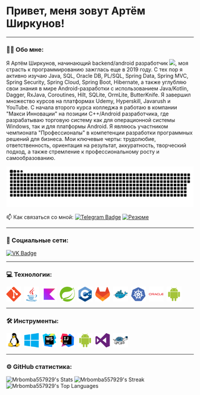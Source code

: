 
# Привет, меня зовут Артём Ширкунов!

---

### :man_technologist: Обо мне:

Я Артём Ширкунов, начинающий backend/android разработчик <img src="https://media.giphy.com/media/WUlplcMpOCEmTGBtBW/giphy.gif" width="30px">, моя страсть к программированию зажглась еще в 2019 году. С тех пор я активно изучаю Java, SQL, Oracle DB, PL/SQL, Spring Data, Spring MVC, Spring Security, Spring Cloud, Spring Boot, Hibernate, а также углубляю свои знания в мире Android-разработки с использованием Java/Kotlin, Dagger, RxJava, Coroutines, Hilt, SQLite, OrmLite, ButterKnife. Я завершил множество курсов на платформах Udemy, Hyperskill, Javarush и YouTube. С начала второго курса колледжа я работаю в компании "Макси Инновации" на позиции C++/Android разработчика, где разрабатываю торговую систему как для операционной системы Windows, так и для платформы Android. Я являюсь участником чемпионата "Профессионалы" в компетенции разработки программных решений для бизнеса. Мои ключевые черты: трудолюбие, ответственность, ориентация на результат, аккуратность, творческий подход, а также стремление к профессиональному росту и самообразованию.

<p align="center">
 <img width="600" src="assets/github-snake.svg" alt="snake"/>
</p>

:mailbox: Как связаться со мной: [![Telegram Badge](https://img.shields.io/badge/-sshiae-blue?style=flat&logo=Telegram&logoColor=white)](https://t.me/sshiae) [![Резюме](https://img.shields.io/badge/-Резюме-orange?style=flat&logo=hh.ru&logoColor=white)](https://vologda.hh.ru/resume/e2d4c1baff0b2de21f0039ed1f515170655262)

---

### 🤝 Социальные сети:

  <div id="badges">
    <a href="https://vk.com/shiae" target="_blank">
      <img src="https://cdn-icons-png.flaticon.com/512/145/145813.png" width="40" height="40" alt="VK Badge"/>
    </a>
  </div>

---

### 💻 Технологии:

<div>
  <img src="https://github.com/devicons/devicon/blob/master/icons/git/git-original.svg" title="Git" alt="Git" width="40" height="40"/>&nbsp;
  <img src="https://github.com/devicons/devicon/blob/master/icons/java/java-original.svg" title="Java" alt="Java" width="40" height="40"/>&nbsp;
  <img src="https://github.com/devicons/devicon/blob/master/icons/kotlin/kotlin-original.svg" title="Kotlin" alt="Kotlin" width="40" height="40"/>&nbsp;
  <img src="https://github.com/devicons/devicon/blob/master/icons/spring/spring-original.svg" title="Spring" alt="Spring" width="40" height="40"/>&nbsp;
  <img src="https://github.com/devicons/devicon/blob/master/icons/cplusplus/cplusplus-original.svg" title="C++" alt="C++" width="40" height="40"/>&nbsp;
  <img src="https://github.com/devicons/devicon/blob/master/icons/gitlab/gitlab-original.svg" title="GitLab" alt="GitLab" width="40" height="40"/>&nbsp;
  <img src="https://github.com/devicons/devicon/blob/master/icons/docker/docker-original.svg" title="Docker" alt="Docker" width="40" height="40"/>&nbsp;
  <img src="https://github.com/devicons/devicon/blob/master/icons/kubernetes/kubernetes-plain.svg" title="Kubernetes" alt="Kubernetes" width="40" height="40"/>&nbsp;
  <img src="https://github.com/devicons/devicon/blob/master/icons/oracle/oracle-original.svg" title="Oracle DB" alt="Oracle DB" width="40" height="40"/>&nbsp;
  <img src="https://github.com/devicons/devicon/blob/master/icons/android/android-original.svg" title="Android" alt="Android" width="40" height="40"/>&nbsp;
</div>

---

### 🛠 Инструменты:

<div>
  <img src="https://github.com/devicons/devicon/blob/master/icons/linux/linux-original.svg" title="Linux" alt="Linux" width="40" height="40"/>&nbsp;
  <img src="https://github.com/devicons/devicon/blob/master/icons/windows8/windows8-original.svg" title="Windows" alt="Windows" width="40" height="40"/>&nbsp;
  <img src="https://github.com/devicons/devicon/blob/master/icons/webstorm/webstorm-original.svg" title="WebStorm" alt="WebStorm" width="40" height="40"/>&nbsp;
  <img src="https://github.com/devicons/devicon/blob/master/icons/intellij/intellij-original.svg" title="IntelliJ IDEA" alt="IntelliJ IDEA" width="40" height="40"/>&nbsp;
  <img src="https://github.com/devicons/devicon/blob/master/icons/android/android-original.svg" title="Android Studio" alt="Android Studio" width="40" height="40"/>&nbsp;
  <img src="https://github.com/devicons/devicon/blob/master/icons/visualstudio/visualstudio-plain.svg" title="Visual Studio" alt="Visual Studio" width="40" height="40"/>&nbsp;
  <img src="https://github.com/devicons/devicon/blob/master/icons/tortoisegit/tortoisegit-original.svg" title="TortoiseGit" alt="TortoiseGit" width="40" height="40"/>&nbsp;
</div>

---

### ⚙️ GitHub статистика:

![Mrbomba557929's Stats](https://github-readme-stats.vercel.app/api?username=Mrbomba557929&theme=vue-dark&show_icons=true&hide_border=true&count_private=true)
![Mrbomba557929's Streak](https://github-readme-streak-stats.herokuapp.com/?user=Mrbomba557929&theme=vue-dark&hide_border=true)
![Mrbomba557929's Top Languages](https://github-readme-stats.vercel.app/api/top-langs/?username=Mrbomba557929&theme=vue-dark&show_icons=true&hide_border=true&layout=compact)
